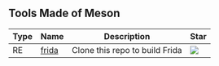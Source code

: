 
## Tools Made of Meson

| Type | Name | Description | Star |
| --- | --- | --- | --- |
|RE|[frida](https://github.com/frida/frida)|Clone this repo to build Frida|![](https://img.shields.io/github/stars/frida/frida?label=%20)|


